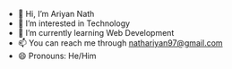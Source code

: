 - 👋 Hi, I’m Ariyan Nath
- 👀 I’m interested in Technology 
- 🌱 I’m currently learning Web Development
- 📫 You can reach me through nathariyan97@gmail.com
- 😄 Pronouns: He/Him

<!---
Ariyannath-prog/Ariyannath-prog is a ✨ special ✨ repository because its `README.md` (this file) appears on your GitHub profile.
You can click the Preview link to take a look at your changes.
--->
